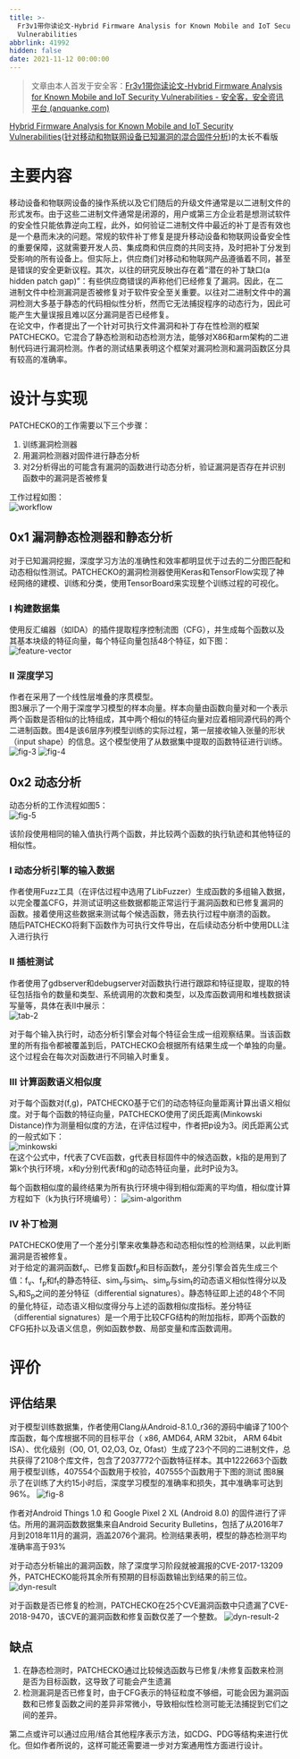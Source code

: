 ```yaml
---
title: >-
  Fr3v1带你读论文-Hybrid Firmware Analysis for Known Mobile and IoT Security
  Vulnerabilities
abbrlink: 41992
hidden: false
date: 2021-11-12 00:00:00
---
```



> 文章由本人首发于安全客：[Fr3v1带你读论文-Hybrid Firmware Analysis for Known Mobile and IoT Security Vulnerabilities - 安全客，安全资讯平台 (anquanke.com)](https://www.anquanke.com/post/id/260471)


[Hybrid Firmware Analysis for Known Mobile and IoT Security Vulnerabilities](https://ieeexplore.ieee.org/abstract/document/9153399)([针对移动和物联网设备已知漏洞的混合固件分析](https://www.anquanke.com/post/id/259246))的太长不看版

<!--more-->

# 主要内容
移动设备和物联网设备的操作系统以及它们随后的升级文件通常是以二进制文件的形式发布。由于这些二进制文件通常是闭源的，用户或第三方企业若是想测试软件的安全性只能依靠逆向工程，此外，如何验证二进制文件中最近的补丁是否有效也是一个悬而未决的问题。常规的软件补丁修复是提升移动设备和物联网设备安全性的重要保障，这就需要开发人员、集成商和供应商的共同支持，及时把补丁分发到受影响的所有设备上。但实际上，供应商们对移动和物联网产品遵循着不同，甚至是错误的安全更新议程。其次，以往的研究反映出存在着“潜在的补丁缺口(a hidden patch gap)”：有些供应商错误的声称他们已经修复了漏洞。因此，在二进制文件中检测漏洞是否被修复对于软件安全至关重要。以往对二进制文件中的漏洞检测大多基于静态的代码相似性分析，然而它无法捕捉程序的动态行为，因此可能产生大量误报且难以区分漏洞是否已经修复。      
在论文中，作者提出了一个针对可执行文件漏洞和补丁存在性检测的框架PATCHECKO。它混合了静态检测和动态检测方法，能够对X86和arm架构的二进制代码进行漏洞检测。作者的测试结果表明这个框架对漏洞检测和漏洞函数区分具有较高的准确率。


# 设计与实现
PATCHECKO的工作需要以下三个步骤：
1. 训练漏洞检测器
2. 用漏洞检测器对固件进行静态分析
3. 对2分析得出的可能含有漏洞的函数进行动态分析，验证漏洞是否存在并识别函数中的漏洞是否被修复

工作过程如图：   
![workflow](https://raw.githubusercontent.com/Brubbish/pic_bed/master/blog/20210903221707.png)



## 0x1  漏洞静态检测器和静态分析
对于已知漏洞挖掘，深度学习方法的准确性和效率都明显优于过去的二分图匹配和动态相似性测试。PATCHECKO的漏洞检测器使用Keras和TensorFlow实现了神经网络的建模、训练和分类，使用TensorBoard来实现整个训练过程的可视化。

### Ⅰ 构建数据集
使用反汇编器（如IDA）的插件提取程序控制流图（CFG），并生成每个函数以及其基本块级的特征向量，每个特征向量包括48个特征，如下图：    
![feature-vector](https://raw.githubusercontent.com/Brubbish/pic_bed/master/blog/20210908213440.png)

### Ⅱ 深度学习
作者在采用了一个线性层堆叠的序贯模型。    
图3展示了一个用于深度学习模型的样本向量。样本向量由函数向量对和一个表示两个函数是否相似的比特组成，其中两个相似的特征向量对应着相同源代码的两个二进制函数。图4是该6层序列模型训练的实际过程，第一层接收输入张量的形状（input shape）的信息。这个模型使用了从数据集中提取的函数特征进行训练。
![fig-3](https://raw.githubusercontent.com/Brubbish/pic_bed/master/blog/20210918220859.png)
![fig-4](https://raw.githubusercontent.com/Brubbish/pic_bed/master/blog/20210917223725.png)

## 0x2 动态分析
动态分析的工作流程如图5：   
![fig-5](https://raw.githubusercontent.com/Brubbish/pic_bed/master/blog/20210918220751.png)

该阶段使用相同的输入值执行两个函数，并比较两个函数的执行轨迹和其他特征的相似性。

### Ⅰ 动态分析引擎的输入数据
作者使用Fuzz工具（在评估过程中选用了LibFuzzer）生成函数的多组输入数据，以完全覆盖CFG，并测试证明这些数据都能正常运行于漏洞函数和已修复漏洞的函数。接着使用这些数据来测试每个候选函数，筛去执行过程中崩溃的函数。   
随后PATCHECKO将剩下函数作为可执行文件导出，在后续动态分析中使用DLL注入进行执行

### Ⅱ 插桩测试

作者使用了gdbserver和debugserver对函数执行进行跟踪和特征提取，提取的特征包括指令的数量和类型、系统调用的次数和类型，以及库函数调用和堆栈数据读写量等，具体在表Ⅱ中展示：  
![tab-2](https://raw.githubusercontent.com/Brubbish/pic_bed/master/blog/20210919143257.png)

对于每个输入执行时，动态分析引擎会对每个特征会生成一组观察结果。当该函数里的所有指令都被覆盖到后，PATCHECKO会根据所有结果生成一个单独的向量。这个过程会在每次对函数进行不同输入时重复。

### Ⅲ 计算函数语义相似度
对于每个函数对(f,g)，PATCHECKO基于它们的动态特征向量距离计算出语义相似度。对于每个函数的特征向量，PATCHECKO使用了闵氏距离(Minkowski Distance)作为测量相似度的方法，在评估过程中，作者把p设为3。闵氏距离公式的一般式如下：     
![minkowski](https://raw.githubusercontent.com/Brubbish/pic_bed/master/blog/20210919171915.png)     
在这个公式中，f代表了CVE函数，g代表目标固件中的候选函数，k指的是用到了第k个执行环境，x和y分别代表f和g的动态特征向量，此时P设为3。

每个函数相似度的最终结果为所有执行环境中得到相似距离的平均值，相似度计算方程如下（k为执行环境编号）：
![sim-algorithm](https://raw.githubusercontent.com/Brubbish/pic_bed/master/blog/20210919180346.png)

### Ⅳ 补丁检测
PATCHECKO使用了一个差分引擎来收集静态和动态相似性的检测结果，以此判断漏洞是否被修复。    
对于给定的漏洞函数f<sub>v</sub>、已修复函数f<sub>p</sub>和目标函数f<sub>t</sub>，差分引擎会首先生成三个值：f<sub>v</sub>、f<sub>p</sub>和f<sub>t</sub>的静态特征、sim<sub>v</sub>与sim<sub>t</sub>、sim<sub>p</sub>与sim<sub>t</sub>的动态语义相似性得分以及S<sub>v</sub>和S<sub>p</sub>之间的差分特征（differential signatures）。静态特征即上述的48个不同的量化特征，动态语义相似度得分与上述的函数相似度指标。差分特征（differential signatures）是一个用于比较CFG结构的附加指标，即两个函数的CFG拓扑以及语义信息，例如函数参数、局部变量和库函数调用。

# 评价
## 评估结果
对于模型训练数据集，作者使用Clang从Android-8.1.0_r36的源码中编译了100个库函数，每个库根据不同的目标平台（ x86, AMD64, ARM 32bit， ARM 64bit ISA）、优化级别（O0, O1, O2,O3, Oz, Ofast）生成了23个不同的二进制文件，总共获得了2108个库文件，包含了2037772个函数特征样本。其中1222663个函数用于模型训练，407554个函数用于校验，407555个函数用于下图的测试
图8展示了在训练了大约15小时后，深度学习模型的准确率和损失，其中准确率可达到96%。
![fig-8](https://raw.githubusercontent.com/Brubbish/pic_bed/master//blog/20211030090924.png)

作者对Android Things 1.0 和 Google Pixel 2 XL (Android 8.0) 的固件进行了评估。所用的漏洞函数数据集来自Android Security Bulletins，包括了从2016年7月到2018年11月的漏洞，涵盖2076个漏洞。检测结果表明，模型的静态检测平均准确率高于93%

对于动态分析输出的漏洞函数，除了深度学习阶段就被漏报的CVE-2017-13209外，PATCHECKO能将其余所有预期的目标函数输出到结果的前三位。
![dyn-result](https://raw.githubusercontent.com/Brubbish/pic_bed/master//blog/20211030090830.png)

对于函数是否已修复的检测，PATCHECKO在25个CVE漏洞函数中只遗漏了CVE-2018-9470，该CVE的漏洞函数和修复函数仅差了一个整数。
![dyn-result-2](https://raw.githubusercontent.com/Brubbish/pic_bed/master//blog/20211030090706.png)

## 缺点
1. 在静态检测时，PATCHECKO通过比较候选函数与已修复/未修复函数来检测是否为目标函数，这导致了可能会产生遗漏     
2. 检测漏洞是否已修复时，由于CFG表示的特征粒度不够细，可能会因为漏洞函数和已修复函数之间的差异非常微小，导致相似性检测可能无法捕捉到它们之间的差异。

第二点或许可以通过应用/结合其他程序表示方法，如CDG、PDG等结构来进行优化。但如作者所说的，这样可能还需要进一步对方案通用性方面进行设计。